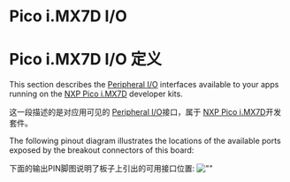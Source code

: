 # Pico i.MX7D I/O

# Pico i.MX7D I/O 定义

This section describes the [Peripheral I/O](https://developer.android.google.cn/things/sdk/pio/index.html) interfaces available to your apps running on the [NXP Pico i.MX7D](http://www.technexion.com/solutions/iot-development-platform/android-things/) developer kits.

 这一段描述的是对应用可见的 [Peripheral I/O](https://developer.android.google.cn/things/sdk/pio/index.html)接口，属于 [NXP Pico i.MX7D](http://www.technexion.com/solutions/iot-development-platform/android-things/)开发套件。

The following pinout diagram illustrates the locations of the available ports exposed by the breakout connectors of this board:

下面的输出PIN脚图说明了板子上引出的可用接口位置:
![""](https://developer.android.google.cn/things/images/pinout-pico7.png)

